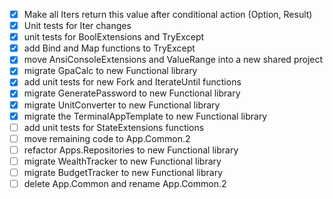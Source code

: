- [x] Make all Iters return this value after conditional action (Option, Result) 
- [x] Unit tests for Iter changes
- [x] unit tests for BoolExtensions and TryExcept
- [x] add Bind and Map functions to TryExcept
- [x] move AnsiConsoleExtensions and ValueRange into a new shared project
- [x] migrate GpaCalc to new Functional library
- [x] add unit tests for new Fork and IterateUntil functions
- [x] migrate GeneratePassword to new Functional library
- [x] migrate UnitConverter to new Functional library
- [x] migrate the TerminalAppTemplate to new Functional library
- [ ] add unit tests for StateExtensions functions
- [ ] move remaining code to App.Common.2
- [ ] refactor Apps.Repositories to new Functional library
- [ ] migrate WealthTracker to new Functional library
- [ ] migrate BudgetTracker to new Functional library
- [ ] delete App.Common and rename App.Common.2

